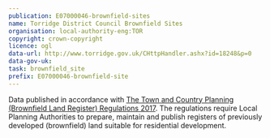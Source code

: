 ```yaml
---
publication: E07000046-brownfield-sites
name: Torridge District Council Brownfield Sites
organisation: local-authority-eng:TOR
copyright: crown-copyright
licence: ogl
data-url: http://www.torridge.gov.uk/CHttpHandler.ashx?id=18248&p=0
data-gov-uk: 
task: brownfield_site
prefix: E07000046-brownfield-site
---
```


Data published in accordance with [The Town and Country Planning (Brownfield Land Register) Regulations 2017](http://www.legislation.gov.uk/uksi/2017/403/contents/made).
The regulations require Local Planning Authorities to prepare, maintain and publish registers of previously developed (brownfield) land suitable for residential development.

